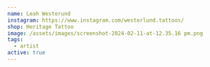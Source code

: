 ```yaml
---
name: Leah Westerund
instagram: https://www.instagram.com/westerlund.tattoos/
shop: Heritage Tattoo
image: /assets/images/screenshot-2024-02-11-at-12.35.16 pm.png
tags:
  - artist
active: true
---
```

